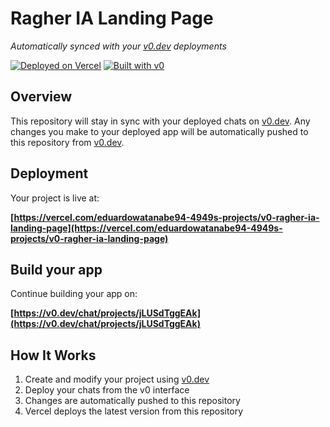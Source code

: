 # Ragher IA Landing Page

*Automatically synced with your [v0.dev](https://v0.dev) deployments*

[![Deployed on Vercel](https://img.shields.io/badge/Deployed%20on-Vercel-black?style=for-the-badge&logo=vercel)](https://vercel.com/eduardowatanabe94-4949s-projects/v0-ragher-ia-landing-page)
[![Built with v0](https://img.shields.io/badge/Built%20with-v0.dev-black?style=for-the-badge)](https://v0.dev/chat/projects/jLUSdTggEAk)

## Overview

This repository will stay in sync with your deployed chats on [v0.dev](https://v0.dev).
Any changes you make to your deployed app will be automatically pushed to this repository from [v0.dev](https://v0.dev).

## Deployment

Your project is live at:

**[https://vercel.com/eduardowatanabe94-4949s-projects/v0-ragher-ia-landing-page](https://vercel.com/eduardowatanabe94-4949s-projects/v0-ragher-ia-landing-page)**

## Build your app

Continue building your app on:

**[https://v0.dev/chat/projects/jLUSdTggEAk](https://v0.dev/chat/projects/jLUSdTggEAk)**

## How It Works

1. Create and modify your project using [v0.dev](https://v0.dev)
2. Deploy your chats from the v0 interface
3. Changes are automatically pushed to this repository
4. Vercel deploys the latest version from this repository
